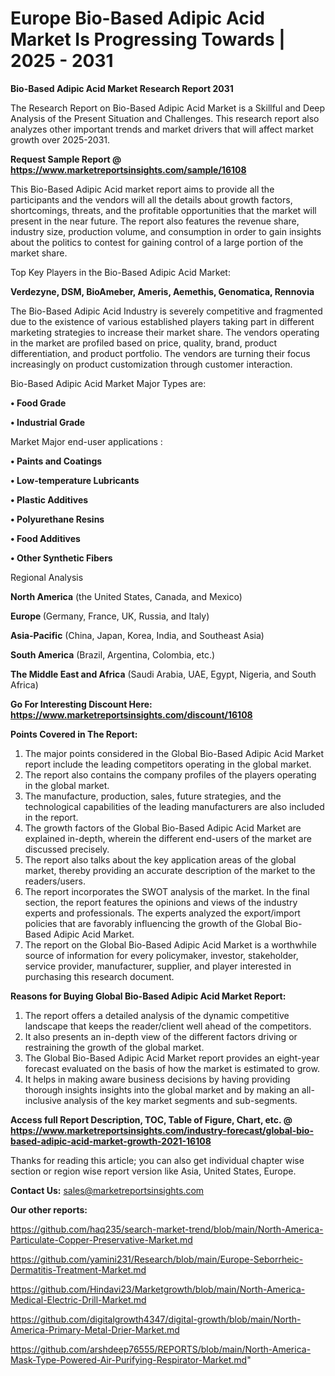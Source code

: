 # Europe Bio-Based Adipic Acid Market Is Progressing Towards | 2025 - 2031

<strong>Bio-Based Adipic Acid Market Research Report 2031</strong>

The Research Report on Bio-Based Adipic Acid Market is a Skillful and Deep Analysis of the Present Situation and Challenges. This research report also analyzes other important trends and market drivers that will affect market growth over 2025-2031.

<strong>Request Sample Report @ <a href=https://www.marketreportsinsights.com/sample/16108>https://www.marketreportsinsights.com/sample/16108</a></strong>

This Bio-Based Adipic Acid market report aims to provide all the participants and the vendors will all the details about growth factors, shortcomings, threats, and the profitable opportunities that the market will present in the near future. The report also features the revenue share, industry size, production volume, and consumption in order to gain insights about the politics to contest for gaining control of a large portion of the market share.

Top Key Players in the Bio-Based Adipic Acid Market:

<strong>Verdezyne, DSM, BioAmeber, Ameris, Aemethis, Genomatica, Rennovia</strong>

The Bio-Based Adipic Acid Industry is severely competitive and fragmented due to the existence of various established players taking part in different marketing strategies to increase their market share. The vendors operating in the market are profiled based on price, quality, brand, product differentiation, and product portfolio. The vendors are turning their focus increasingly on product customization through customer interaction.

Bio-Based Adipic Acid Market Major Types are:

<strong>• Food Grade

• Industrial Grade</strong>

Market Major end-user applications :

<strong>• Paints and Coatings

• Low-temperature Lubricants

• Plastic Additives

• Polyurethane Resins

• Food Additives

• Other Synthetic Fibers</strong>

Regional Analysis

</u><strong><b>North America</b></strong> (the United States, Canada, and Mexico)

<strong><b>Europe </b></strong>(Germany, France, UK, Russia, and Italy)

<strong><b>Asia-Pacific</b></strong> (China, Japan, Korea, India, and Southeast Asia)

<strong><b>South America</b></strong> (Brazil, Argentina, Colombia, etc.)

<strong><b>The Middle East and Africa</b></strong> (Saudi Arabia, UAE, Egypt, Nigeria, and South Africa)

<strong>Go For Interesting Discount Here: <a href=https://www.marketreportsinsights.com/discount/16108>https://www.marketreportsinsights.com/discount/16108</a></strong>

<strong>Points Covered in The Report:</strong>
<ol>
  <li>The major points considered in the Global Bio-Based Adipic Acid Market report include the leading competitors operating in the global market.</li>
  <li>The report also contains the company profiles of the players operating in the global market.</li>
  <li>The manufacture, production, sales, future strategies, and the technological capabilities of the leading manufacturers are also included in the report.</li>
  <li>The growth factors of the Global Bio-Based Adipic Acid Market are explained in-depth, wherein the different end-users of the market are discussed precisely.</li>
  <li>The report also talks about the key application areas of the global market, thereby providing an accurate description of the market to the readers/users.</li>
  <li>The report incorporates the SWOT analysis of the market. In the final section, the report features the opinions and views of the industry experts and professionals. The experts analyzed the export/import policies that are favorably influencing the growth of the Global Bio-Based Adipic Acid Market.</li>
  <li>The report on the Global Bio-Based Adipic Acid Market is a worthwhile source of information for every policymaker, investor, stakeholder, service provider, manufacturer, supplier, and player interested in purchasing this research document.</li>
</ol>
<strong>Reasons for Buying Global Bio-Based Adipic Acid Market Report:</strong>

<ol>
  <li>The report offers a detailed analysis of the dynamic competitive landscape that keeps the reader/client well ahead of the competitors.</li>
  <li>It also presents an in-depth view of the different factors driving or restraining the growth of the global market.</li>
  <li>The Global Bio-Based Adipic Acid Market report provides an eight-year forecast evaluated on the basis of how the market is estimated to grow.</li>
  <li>It helps in making aware business decisions by having providing thorough insights insights into the global market and by making an all-inclusive analysis of the key market segments and sub-segments.</li>
</ol>
<strong>Access full Report Description, TOC, Table of Figure, Chart, etc. @ <a href=https://www.marketreportsinsights.com/industry-forecast/global-bio-based-adipic-acid-market-growth-2021-16108>https://www.marketreportsinsights.com/industry-forecast/global-bio-based-adipic-acid-market-growth-2021-16108</a></strong>


Thanks for reading this article; you can also get individual chapter wise section or region wise report version like Asia, United States, Europe.

<strong>Contact Us:</strong>
sales@marketreportsinsights.com

<strong>Our other reports:</strong>

<a href=https://github.com/haq235/search-market-trend/blob/main/North-America-Particulate-Copper-Preservative-Market.md>https://github.com/haq235/search-market-trend/blob/main/North-America-Particulate-Copper-Preservative-Market.md</a>

<a href=https://github.com/yamini231/Research/blob/main/Europe-Seborrheic-Dermatitis-Treatment-Market.md>https://github.com/yamini231/Research/blob/main/Europe-Seborrheic-Dermatitis-Treatment-Market.md</a>

<a href=https://github.com/Hindavi23/Marketgrowth/blob/main/North-America-Medical-Electric-Drill-Market.md>https://github.com/Hindavi23/Marketgrowth/blob/main/North-America-Medical-Electric-Drill-Market.md</a>

<a href=https://github.com/digitalgrowth4347/digital-growth/blob/main/North-America-Primary-Metal-Drier-Market.md>https://github.com/digitalgrowth4347/digital-growth/blob/main/North-America-Primary-Metal-Drier-Market.md</a>

<a href=https://github.com/arshdeep76555/REPORTS/blob/main/North-America-Mask-Type-Powered-Air-Purifying-Respirator-Market.md>https://github.com/arshdeep76555/REPORTS/blob/main/North-America-Mask-Type-Powered-Air-Purifying-Respirator-Market.md</a>"
